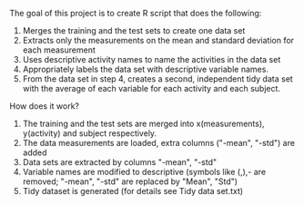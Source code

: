 The goal of this project is to create R script that does the following:

1. Merges the training and the test sets to create one data set
2. Extracts only the measurements on the mean and standard deviation for each measurement
3. Uses descriptive activity names to name the activities in the data set
4. Appropriately labels the data set with descriptive variable names.
5. From the data set in step 4, creates a second, independent tidy data set with the average of each variable for each activity and each subject.

How does it work?

1. The training and the test sets are merged into x(measurements), y(activity) and subject respectively.
2. The data measurements are loaded, extra columns ("-mean", "-std") are added
3. Data sets are extracted by columns "-mean", "-std"
4. Variable names are modified to descriptive (symbols like (,),- are removed; "-mean", "-std" are replaced by "Mean", "Std")
5. Tidy dataset is generated (for details see Tidy data set.txt)